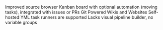 Improved source browser
Kanban board with optional automation (moving tasks), integrated with issues or PRs
Git Powered Wikis and Websites
Self-hosted YML task runners are supported
Lacks visual pipeline builder, no variable groups
